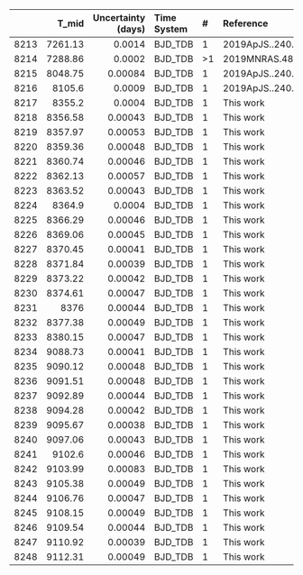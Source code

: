 |      |   T_mid |   Uncertainty (days) | Time System   | #   | Reference           |
|-----:|--------:|---------------------:|:--------------|:----|:--------------------|
| 8213 | 7261.13 |              0.0014  | BJD_TDB       | 1   | 2019ApJS..240...13L |
| 8214 | 7288.86 |              0.0002  | BJD_TDB       | >1  | 2019MNRAS.482.1379H |
| 8215 | 8048.75 |              0.00084 | BJD_TDB       | 1   | 2019ApJS..240...13L |
| 8216 | 8105.6  |              0.0009  | BJD_TDB       | 1   | 2019ApJS..240...13L |
| 8217 | 8355.2  |              0.0004  | BJD_TDB       | 1   | This work           |
| 8218 | 8356.58 |              0.00043 | BJD_TDB       | 1   | This work           |
| 8219 | 8357.97 |              0.00053 | BJD_TDB       | 1   | This work           |
| 8220 | 8359.36 |              0.00048 | BJD_TDB       | 1   | This work           |
| 8221 | 8360.74 |              0.00046 | BJD_TDB       | 1   | This work           |
| 8222 | 8362.13 |              0.00057 | BJD_TDB       | 1   | This work           |
| 8223 | 8363.52 |              0.00043 | BJD_TDB       | 1   | This work           |
| 8224 | 8364.9  |              0.0004  | BJD_TDB       | 1   | This work           |
| 8225 | 8366.29 |              0.00046 | BJD_TDB       | 1   | This work           |
| 8226 | 8369.06 |              0.00045 | BJD_TDB       | 1   | This work           |
| 8227 | 8370.45 |              0.00041 | BJD_TDB       | 1   | This work           |
| 8228 | 8371.84 |              0.00039 | BJD_TDB       | 1   | This work           |
| 8229 | 8373.22 |              0.00042 | BJD_TDB       | 1   | This work           |
| 8230 | 8374.61 |              0.00047 | BJD_TDB       | 1   | This work           |
| 8231 | 8376    |              0.00044 | BJD_TDB       | 1   | This work           |
| 8232 | 8377.38 |              0.00049 | BJD_TDB       | 1   | This work           |
| 8233 | 8380.15 |              0.00047 | BJD_TDB       | 1   | This work           |
| 8234 | 9088.73 |              0.00041 | BJD_TDB       | 1   | This work           |
| 8235 | 9090.12 |              0.00048 | BJD_TDB       | 1   | This work           |
| 8236 | 9091.51 |              0.00048 | BJD_TDB       | 1   | This work           |
| 8237 | 9092.89 |              0.00044 | BJD_TDB       | 1   | This work           |
| 8238 | 9094.28 |              0.00042 | BJD_TDB       | 1   | This work           |
| 8239 | 9095.67 |              0.00038 | BJD_TDB       | 1   | This work           |
| 8240 | 9097.06 |              0.00043 | BJD_TDB       | 1   | This work           |
| 8241 | 9102.6  |              0.00046 | BJD_TDB       | 1   | This work           |
| 8242 | 9103.99 |              0.00083 | BJD_TDB       | 1   | This work           |
| 8243 | 9105.38 |              0.00049 | BJD_TDB       | 1   | This work           |
| 8244 | 9106.76 |              0.00047 | BJD_TDB       | 1   | This work           |
| 8245 | 9108.15 |              0.00049 | BJD_TDB       | 1   | This work           |
| 8246 | 9109.54 |              0.00044 | BJD_TDB       | 1   | This work           |
| 8247 | 9110.92 |              0.00039 | BJD_TDB       | 1   | This work           |
| 8248 | 9112.31 |              0.00049 | BJD_TDB       | 1   | This work           |